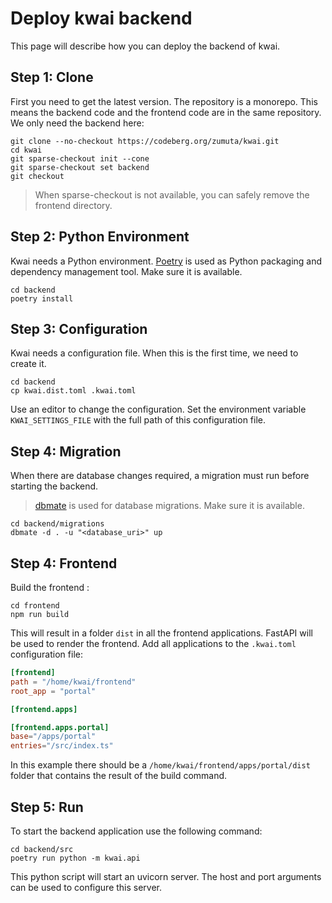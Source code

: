 # Deploy kwai backend

This page will describe how you can deploy the backend of kwai.

## Step 1: Clone

First you need to get the latest version. The repository is a monorepo.
This means the backend code and the frontend code are in the same repository.
We only need the backend here:

````shell
git clone --no-checkout https://codeberg.org/zumuta/kwai.git
cd kwai
git sparse-checkout init --cone
git sparse-checkout set backend
git checkout
````

> When sparse-checkout is not available, you can safely remove the frontend directory.

## Step 2: Python Environment

Kwai needs a Python environment. [Poetry](https://python-poetry.org/) is used as Python packaging and
dependency management tool. Make sure it is available.

````shell
cd backend
poetry install
````

## Step 3: Configuration

Kwai needs a configuration file. When this is the first time, we need to
create it.

````shell
cd backend
cp kwai.dist.toml .kwai.toml
````

Use an editor to change the configuration. Set the environment
variable `KWAI_SETTINGS_FILE` with the full path of this configuration file.

## Step 4: Migration

When there are database changes required, a migration must run before
starting the backend.

> [dbmate](https://github.com/amacneil/dbmate) is used for database migrations. Make sure it is available.

````shell
cd backend/migrations
dbmate -d . -u "<database_uri>" up
````

## Step 4: Frontend

Build the frontend :

````shell
cd frontend
npm run build
````

This will result in a folder `dist` in all the frontend applications.
FastAPI will be used to render the frontend. Add all applications to the `.kwai.toml` configuration file:

````toml
[frontend]
path = "/home/kwai/frontend"
root_app = "portal"

[frontend.apps]

[frontend.apps.portal]
base="/apps/portal"
entries="/src/index.ts"
````

In this example there should be a `/home/kwai/frontend/apps/portal/dist` folder that contains the result of the
build command.

## Step 5: Run

To start the backend application use the following command:

````shell
cd backend/src
poetry run python -m kwai.api
````

This python script will start an uvicorn server. The host
and port arguments can be used to configure this server.
